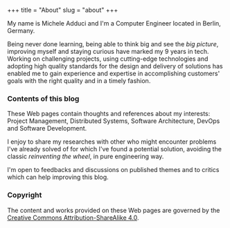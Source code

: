 +++
title = "About"
slug = "about"
+++

My name is Michele Adduci and I'm a Computer Engineer located in Berlin, Germany.

Being never done learning, being able to think big and see the _big picture_, improving myself and staying curious have marked my 9 years in tech. Working on challenging projects, using cutting-edge technologies and adopting high quality standards for the design and delivery of solutions has enabled me to gain experience and expertise in accomplishing customers' goals with the right quality and in a timely fashion.

### Contents of this blog

These Web pages contain thoughts and references about my interests: Project Management, Distributed Systems, Software Architecture, DevOps and Software Development.

I enjoy to share my researches with other who might encounter problems I've already solved of for which I've found a potential solution, avoiding the classic _reinventing the wheel_, in pure engineering way.

I'm open to feedbacks and discussions on published themes and to critics which can help improving this blog.

### Copyright

The content and works provided on these Web pages are governed by the [Creative Commons Attribution-ShareAlike 4.0](https://creativecommons.org/licenses/by-sa/4.0/legalcode).